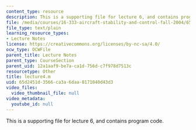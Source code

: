 ```yaml
---
content_type: resource
description: This is a supporting file for lecture 6, and contains program code.
file: /media/courses/16-333-aircraft-stability-and-control-fall-2004/65d2451d3566ca3a6daa8171040d43d3_lecture4.m
file_type: text/plain
learning_resource_types:
- Lecture Notes
license: https://creativecommons.org/licenses/by-nc-sa/4.0/
ocw_type: OCWFile
parent_title: Lecture Notes
parent_type: CourseSection
parent_uid: 12a1aaf9-be7a-ca1d-756d-c7f978d7513c
resourcetype: Other
title: lecture4.m
uid: 65d2451d-3566-ca3a-6daa-8171040d43d3
video_files:
  video_thumbnail_file: null
video_metadata:
  youtube_id: null
---
```

This is a supporting file for lecture 6, and contains program code.